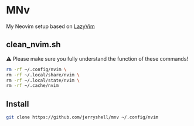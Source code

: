 # MNv

My Neovim setup based on [LazyVim](https://lazyvim.org)

## clean_nvim.sh

⚠️ Please make sure you fully understand the function of these commands!

```bash
rm -rf ~/.config/nvim \
rm -rf ~/.local/share/nvim \
rm -rf ~/.local/state/nvim \
rm -rf ~/.cache/nvim
```

## Install

```bash
git clone https://github.com/jerryshell/mnv ~/.config/nvim
```
